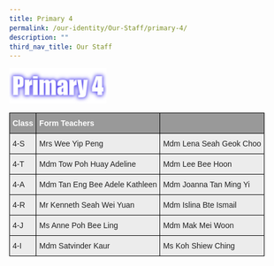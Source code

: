 ```yaml
---
title: Primary 4
permalink: /our-identity/Our-Staff/primary-4/
description: ""
third_nav_title: Our Staff
---
```


<img src="/images/P4.png" 
     style="width:35%">



<style type="text/css">
.tg  {border-collapse:collapse;border-spacing:0;margin:0px auto;}
.tg td{border-color:black;border-style:solid;border-width:1px;font-family:Arial, sans-serif;font-size:14px;
  overflow:hidden;padding:10px 5px;word-break:normal;}
.tg th{border-color:black;border-style:solid;border-width:1px;font-family:Arial, sans-serif;font-size:14px;
  font-weight:normal;overflow:hidden;padding:10px 5px;word-break:normal;}
.tg .tg-fxx4{background-color:#ECECEC;color:#222;text-align:left;vertical-align:middle}
.tg .tg-e6w6{background-color:#999;color:#FFF;font-weight:bold;text-align:left;vertical-align:middle}
.tg .tg-2hhi{background-color:#999;color:#FFF;font-weight:bold;text-align:left;vertical-align:top}
</style>
<table class="tg">
<tbody>
  <tr>
    <td class="tg-e6w6"><span style="color:#FFF;background-color:#999">Class</span></td>
    <td class="tg-e6w6"><span style="color:#FFF;background-color:#999">Form Teachers</span></td>
    <td class="tg-2hhi"></td>
  </tr>
  <tr>
    <td class="tg-fxx4"><span style="color:#222">4-S</span></td>
    <td class="tg-fxx4"><span style="color:#222">Mrs Wee Yip Peng</span></td>
    <td class="tg-fxx4"><span style="color:#222">Mdm Lena Seah Geok Choo</span></td>
  </tr>
  <tr>
    <td class="tg-fxx4"><span style="color:#222">4-T</span></td>
    <td class="tg-fxx4"><span style="color:#222">Mdm Tow Poh Huay Adeline</span></td>
    <td class="tg-fxx4"><span style="color:#222">Mdm Lee Bee Hoon</span></td>
  </tr>
  <tr>
    <td class="tg-fxx4"><span style="color:#222">4-A</span></td>
    <td class="tg-fxx4"><span style="color:#222">Mdm Tan Eng Bee Adele Kathleen</span></td>
    <td class="tg-fxx4"><span style="color:#222">Mdm Joanna Tan Ming Yi  </span></td>
  </tr>
  <tr>
    <td class="tg-fxx4"><span style="color:#222">4-R</span></td>
    <td class="tg-fxx4"><span style="color:#222">Mr Kenneth Seah Wei Yuan</span></td>
    <td class="tg-fxx4"><span style="color:#222">Mdm Islina Bte Ismail</span></td>
  </tr>
  <tr>
    <td class="tg-fxx4"><span style="color:#222">4-J </span></td>
    <td class="tg-fxx4"><span style="color:#222">Ms Anne Poh Bee Ling</span></td>
    <td class="tg-fxx4"><span style="color:#222">Mdm Mak Mei Woon</span></td>
  </tr>
  <tr>
    <td class="tg-fxx4"><span style="color:#222">4-I </span></td>
    <td class="tg-fxx4"><span style="color:#222">Mdm Satvinder Kaur</span></td>
    <td class="tg-fxx4"><span style="color:#222">Ms Koh Shiew Ching </span></td>
  </tr>
</tbody>
</table>